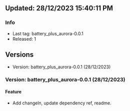 ## Updated: 28/12/2023 15:40:11 PM

### Info

- Last tag: battery_plus_aurora-0.0.1
- Released: 1

## Versions

- Version: battery_plus_aurora-0.0.1 (28/12/2023)

### Version: battery_plus_aurora-0.0.1 (28/12/2023)


#### Feature

* Add changeln, update dependency ref, readme.

